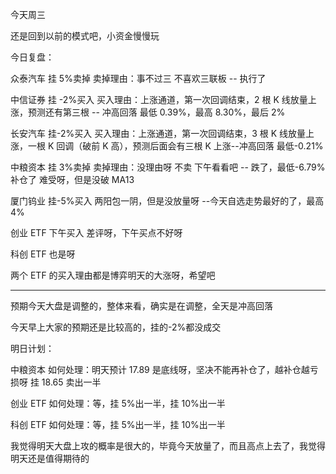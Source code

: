 今天周三

还是回到以前的模式吧，小资金慢慢玩

今日复盘：

众泰汽车 挂 5%卖掉 卖掉理由：事不过三 不喜欢三联板 -- 执行了

中信证券 挂 -2%买入 买入理由：上涨通道，第一次回调结束，2 根 K 线放量上涨，预测还有第三根 -- 冲高回落 最低 0.39%，最高 8.30%，最后 2%

长安汽车 挂-2%买入 买入理由：上涨通道，第一次回调结束，3 根 K 线放量上涨，一根 K 回调（破前 K 高），预测后面会有三根 K 上涨--冲高回落 最低-0.21%

中粮资本 挂 3%卖掉 卖掉理由：没理由呀 不卖 下午看看吧 -- 跌了，最低-6.79% 补仓了 难受呀，但是没破 MA13

厦门钨业 挂-5%买入 两阳包一阴，但是没放量呀 --今天自选走势最好的了，最高 4%

创业 ETF 下午买入 差评呀，下午买点不好呀

科创 ETF 也是呀

两个 ETF 的买入理由都是博弈明天的大涨呀，希望吧

---

预期今天大盘是调整的，整体来看，确实是在调整，全天是冲高回落

今天早上大家的预期还是比较高的，挂的-2%都没成交

明日计划：

中粮资本 如何处理：明天预计 17.89 是底线呀，坚决不能再补仓了，越补仓越亏损呀 挂 18.65 卖出一半

创业 ETF 如何处理：等，挂 5%出一半，挂 10%出一半

科创 ETF 如何处理：等，挂 5%出一半，挂 10%出一半

我觉得明天大盘上攻的概率是很大的，毕竟今天放量了，而且高点上去了，我觉得明天还是值得期待的
